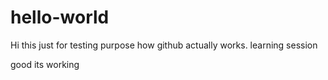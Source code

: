# hello-world


Hi this just for testing purpose how github actually works.
learning session

good its working
